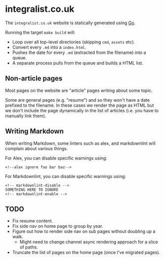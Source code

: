 # integralist.co.uk

The `integralist.co.uk` website is statically generated using [Go][1].

Running the target `make build` will:

- Loop over all top-level directories (skipping `cmd`, `assets` etc).
- Convert every `.md` into a `index.html`.
- Pushes the date for every `.md` (extracted from the filename) into a queue.
- A separate process pulls from the queue and builds a HTML list.

## Non-article pages

Most pages on the website are "article" pages writing about some topic.

Some are general pages (e.g. "resume") and so they won't have a date prefixed to
the filename. In these cases we render the page as HTML but we don't include the
page dynamically in the list of articles (i.e. you have to manually link them).

## Writing Markdown

When writing Markdown, some linters such as alex, and markdownlint will complain
about various things.

For Alex, you can disable specific warnings using:

```plain
<!--alex ignore foo bar baz-->
```

For Markdownlint, you can disable specific warnings using:

```plain
<!-- markdownlint-disable -->
SOMETHING HERE TO IGNORE
<!-- markdownlint-enable -->
```

## TODO

- Fix resume content.
- Fix side nav on home page to group by year.
- Figure out how to render side nav on sub pages without doubling up a walk.
  - Might need to change channel async rendering approach for a slice of paths.
- Truncate the list of pages on the home page (once I've migrated pages).

[1]: https://go.dev/
